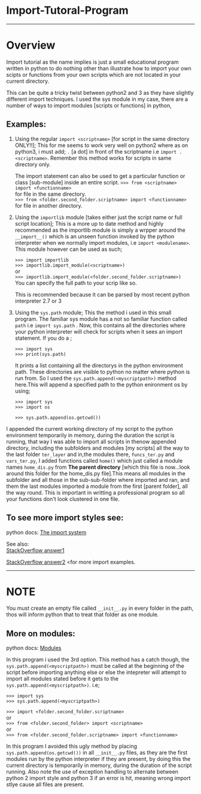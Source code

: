 # Import-Tutoral-Program
***

# Overview

Import tutorial as the name implies is just a small educational program written in python to do nothing other than 
illustrate how to import your own scipts or functions from your own scripts which are not located in your current
directory. 

This can be quite a tricky twist between python2 and 3 as they have slightly different import techniques.
I used the sys module in my case, there are a number of ways to import modules [scripts or functions] in python,

## Examples:

1. Using the regular `import <scriptname>` [for script in the same directory ONLY!!];
	This for me seems to work very well on python2 where as on python3, i must add;
	`.` [a dot] in front of the scriptname i.e `import .<scriptname>`. Remember this method works for scripts in
	same directory only.

	The import statement can also be used to get a particular function or class [sub-module] inside an entire script.
	`>>> from <scriptname> import <functionname>`<br>
	for file in the same directory.<br>
	`>>> from <folder.second_folder.scriptname> import <functionname>`<br>
	for file in another directory.


2. Using the `importlib` module [takes either just the script name or full script location];
	This is a more up to date method and highly recommended as the importlib module is simply a wrpper around the 
	`__import__()` which is an unseen function invoked by the python interpreter when we normally import modules,
	i.e `import <modulename>`. This module however can be used as such;

	`>>> import importlib` <br>
	`>>> importlib.import_module(<scriptname>)`<br>
	or <br>
	`>>> importlib.import_module(<folder.second_folder.scriptname>)`<br>
	You can specify the full path to your scrip like so.

	This is recommended because it can be parsed by most recent python interpreter 2.7 or 3

3. Using the `sys.path` module;
	This the method i used in this small program. The familiar sys module has a not so familiar function called `path`
	i.e `import sys.path` . Now, this contains all the directories where your python interpreter will check for scripts
	when it sees an import statement. If you do a ;

	`>>> import sys`<br>
	`>>> print(sys.path)`<br>
	
	It prints a list containing all the directorys in the python environment path. These directories are
	visible to python no matter where python is run from. So I used the `sys.path.append(<myscriptpath>)` method 		here.This will append a specified path to the python enironment os by using;

	`>>> import sys`<br>
	`>>> import os`<br>

	`>>> sys.path.append(os.getcwd())`<br>

I appended the current working directory of my script to the python environment temporarily in memory, during the duration the script is running, that way I was able to import all scripts in thenow appended directory, including the subfolders and modules [my scripts] all the way to the last folder `ter_layer` and in,the modules there, `funcs_ter.py` and `vars_ter.py`, I added functions called `home()` which just called a module names `home_dis.py` from **The parent 	directory** [which this file is now...look around this folder for the home_dis.py file].This means all modules in the subfolder and all those in the sub-sub-folder where imported and ran, and them the last modules imported a module from the first [parent folder], all the way round. This is important in writting a professional program so all your functions don't look clustered in one file.


## To see more import styles see: 

python docs: [The import system](https://docs.python.org/3/reference/import.html)

See also: <br>
[StackOverflow answer1](https://stackoverflow.com/questions/2349991/how-to-import-other-python-files)<br>

[StackOverflow answer2](https://stackoverflow.com/questions/28231738/import-vs-import-vs-importlib-import-module) <for more import examples.
***

# NOTE  

You must create an empty file called `__init__.py` in every folder in the path, thos will inform
python that to treat that folder as one module. 

## More on modules:

python docs: [Modules](https://docs.python.org/2/tutorial/modules.html)

In this program i used the 3rd option. This method has a catch though, the `sys.path.append(<myscriptpath>)` must be called at the beginning of the script before importing anything else or else the intepreter will attempt to import all modules stated before it gets to the 
`sys.path.append(<myscriptpath>)`. i.e;

`>>> import sys`<br>
`>>> sys.path.append(<myscriptpath>)`<br>

`>>> import <folder.second_folder.scriptname>`<br>
or<br>
`>>> from <folder.second_folder> import <scriptname>`<br>
or<br>
`>>> from <folder.second_folder.scriptname> import <functionname>`<br>

In this program I avoided this ugly method by placing `sys.path.append(os.getcwd())` in all `__init__.py` files, as they are the first modules run by the python interpreter if they are present, by doing this the current directory is temporarily in memory, during the duration of the script running. Also note the use of exception handling to alternate between python 2 import style and python 3 if an error is hit, meaning wrong import stlye cause all files are present. 
